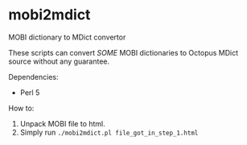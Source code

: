 # mobi2mdict
MOBI dictionary to MDict convertor

These scripts can convert *SOME* MOBI dictionaries to Octopus MDict source without any guarantee.

Dependencies:

* Perl 5

How to:

1. Unpack MOBI file to html.
2. Simply run `./mobi2mdict.pl file_got_in_step_1.html`

